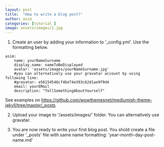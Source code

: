 ```yaml
---
layout: post
title:  "How to write a blog post?"
author: asim
categories: [tutorial ]
image: assets/images/1.jpg
---
```


1) Create an user by adding your information to '_config.yml'. Use the formatting below.

```
asim:
    name: yourNameSurname
    display_name: nameToBeDisplayed
    avatar: 'assets/images/yourNameSurname.jpg'
    #you can alternatively use your gravatar account by using following line:
    #gravatar: e56154546cf4be74e393c62d1ae9f9d4
    email: yourEMail
    description: "TellSomethingAboutYourself"
```

See examples on 
https://github.com/wowthemesnet/mediumish-theme-jekyll/tree/master/_posts

2) Upload your image to '/assets/images/' folder. You can alternatively use gravatar.

3) You are now ready to write your first blog post. You shold create a file under '_posts' file with same name formatting: 'year-month-day-post-name.md'


